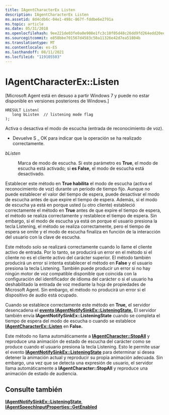 ```yaml
---
title: IAgentCharacterEx Listen
description: IAgentCharacterEx Listen
ms.assetid: 8d4cdb6c-04e1-498c-867f-fddbe6e2791a
ms.topic: article
ms.date: 05/31/2018
ms.openlocfilehash: 9ee221de03fe0a0e908e1fc3c10f05d48c26dd9fd264edd20ee2e4d78d73fb91
ms.sourcegitcommit: e858bbe701567d4583c50a11326e42d7ea51804b
ms.translationtype: MT
ms.contentlocale: es-ES
ms.lasthandoff: 08/11/2021
ms.locfileid: "119105503"
---
```

# <a name="iagentcharacterexlisten"></a>IAgentCharacterEx::Listen

\[Microsoft Agent está en desuso a partir Windows 7 y puede no estar disponible en versiones posteriores de Windows.\]

``` syntax
HRESULT Listen(
   long bListen  // listening mode flag
);
```

Activa o desactiva el modo de escucha (entrada de reconocimiento de voz).

-   Devuelve S \_ OK para indicar que la operación se ha realizado correctamente.

<dl> <dt>

<span id="bListen"></span><span id="blisten"></span><span id="BLISTEN"></span>*bListen*
</dt> <dd>

Marca de modo de escucha. Si este parámetro es **True**, el modo de escucha está activado; si **es False,** el modo de escucha está desactivado.

</dd> </dl>

Establecer este método en **True habilita** el modo de escucha (activa el reconocimiento de voz) durante un período de tiempo fijo. Aunque no puede establecer el valor del tiempo de espera, puede desactivar el modo de escucha antes de que expire el tiempo de espera. Además, si el modo de escucha ya está en porque usted (u otro cliente) estableció correctamente el método en **True** antes de que expire el tiempo de espera, el método se realiza correctamente y restablece el tiempo de espera. Sin embargo, si el modo de escucha ya está on porque el usuario presiona la tecla Listening, el método se realiza correctamente, pero el tiempo de espera se omite y el modo de escucha finaliza en función de la interacción del usuario con la clave de escucha.

Este método solo se realizará correctamente cuando lo llame el cliente activo de entrada. Por lo tanto, se producirá un error en el método si el cliente no es el cliente activo del carácter superior. El método también producirá un error si intenta establecer el método en **False** y el usuario presiona la tecla Listening. También puede producir un error si no hay ningún motor de voz compatible disponible que coincida con la configuración del identificador de idioma del carácter o si el usuario ha deshabilitado la entrada de voz mediante la hoja de propiedades de Microsoft Agent. Sin embargo, el método no producirá un error si el dispositivo de audio está ocupado.

Cuando se establece correctamente este método en **True,** el servidor desencadena el [**evento IAgentNotifySinkEx::ListeningState.**](iagentnotifysinkex--listeningstate.md) El servidor también envía **IAgentNotifySinkEx::ListeningState** cuando se completa el tiempo de espera del modo de escucha o cuando se establece [**IAgentCharacterEx::Listen**](https://www.bing.com/search?q=**IAgentCharacterEx::Listen**) en **False.**

Este método no llama automáticamente a [**IAgentCharacter::StopAll**](iagentcharacter--stopall.md) y reproduce una animación de estado de escucha del carácter como se produce cuando el usuario presiona la tecla Listening. Esto le permite usar el evento [**IAgentNotifySinkEx::ListeningState**](iagentnotifysinkex--listeningstate.md) para determinar si desea detener la animación actual y reproducir su propia animación adecuada. Sin embargo, una vez que se detecta una expresión de usuario, el servidor llama automáticamente a **IAgentCharacter::StopAll** y reproduce una animación de estado de audiencia.

## <a name="see-also"></a>Consulte también

[**IAgentNotifySinkEx::ListeningState**](iagentnotifysinkex--listeningstate.md), [ **IAgentSpeechInputProperties::GetEnabled**](iagentspeechinputproperties--getenabled.md)


 

 




